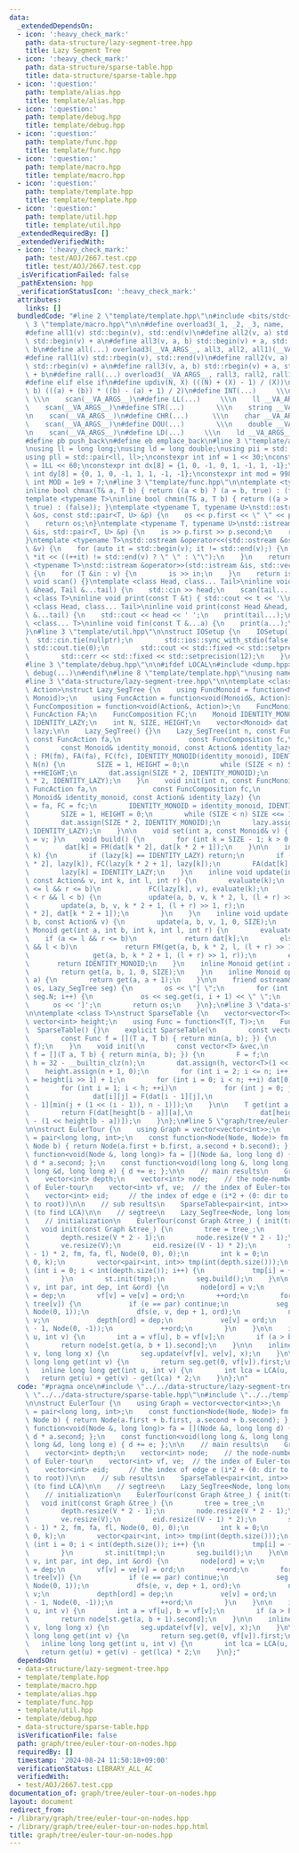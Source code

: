 ```yaml
---
data:
  _extendedDependsOn:
  - icon: ':heavy_check_mark:'
    path: data-structure/lazy-segment-tree.hpp
    title: Lazy Segment Tree
  - icon: ':heavy_check_mark:'
    path: data-structure/sparse-table.hpp
    title: data-structure/sparse-table.hpp
  - icon: ':question:'
    path: template/alias.hpp
    title: template/alias.hpp
  - icon: ':question:'
    path: template/debug.hpp
    title: template/debug.hpp
  - icon: ':question:'
    path: template/func.hpp
    title: template/func.hpp
  - icon: ':question:'
    path: template/macro.hpp
    title: template/macro.hpp
  - icon: ':question:'
    path: template/template.hpp
    title: template/template.hpp
  - icon: ':question:'
    path: template/util.hpp
    title: template/util.hpp
  _extendedRequiredBy: []
  _extendedVerifiedWith:
  - icon: ':heavy_check_mark:'
    path: test/AOJ/2667.test.cpp
    title: test/AOJ/2667.test.cpp
  _isVerificationFailed: false
  _pathExtension: hpp
  _verificationStatusIcon: ':heavy_check_mark:'
  attributes:
    links: []
  bundledCode: "#line 2 \"template/template.hpp\"\n#include <bits/stdc++.h>\n#line\
    \ 3 \"template/macro.hpp\"\n\n#define overload3(_1, _2, _3, name, ...) name\n\
    #define all1(v) std::begin(v), std::end(v)\n#define all2(v, a) std::begin(v),\
    \ std::begin(v) + a\n#define all3(v, a, b) std::begin(v) + a, std::begin(v) +\
    \ b\n#define all(...) overload3(__VA_ARGS__, all3, all2, all1)(__VA_ARGS__)\n\
    #define rall1(v) std::rbegin(v), std::rend(v)\n#define rall2(v, a) std::rbegin(v),\
    \ std::rbegin(v) + a\n#define rall3(v, a, b) std::rbegin(v) + a, std::rbegin(v)\
    \ + b\n#define rall(...) overload3(__VA_ARGS__, rall3, rall2, rall1)(__VA_ARGS__)\n\
    #define elif else if\n#define updiv(N, X) (((N) + (X) - 1) / (X))\n#define sigma(a,\
    \ b) (((a) + (b)) * ((b) - (a) + 1) / 2)\n#define INT(...)     \\\n    int __VA_ARGS__;\
    \ \\\n    scan(__VA_ARGS__)\n#define LL(...)     \\\n    ll __VA_ARGS__; \\\n\
    \    scan(__VA_ARGS__)\n#define STR(...)        \\\n    string __VA_ARGS__; \\\
    \n    scan(__VA_ARGS__)\n#define CHR(...)      \\\n    char __VA_ARGS__; \\\n\
    \    scan(__VA_ARGS__)\n#define DOU(...)        \\\n    double __VA_ARGS__; \\\
    \n    scan(__VA_ARGS__)\n#define LD(...)     \\\n    ld __VA_ARGS__; \\\n    scan(__VA_ARGS__)\n\
    #define pb push_back\n#define eb emplace_back\n#line 3 \"template/alias.hpp\"\n\
    \nusing ll = long long;\nusing ld = long double;\nusing pii = std::pair<int, int>;\n\
    using pll = std::pair<ll, ll>;\nconstexpr int inf = 1 << 30;\nconstexpr ll INF\
    \ = 1LL << 60;\nconstexpr int dx[8] = {1, 0, -1, 0, 1, -1, 1, -1};\nconstexpr\
    \ int dy[8] = {0, 1, 0, -1, 1, 1, -1, -1};\nconstexpr int mod = 998244353;\nconstexpr\
    \ int MOD = 1e9 + 7;\n#line 3 \"template/func.hpp\"\n\ntemplate <typename T>\n\
    inline bool chmax(T& a, T b) { return ((a < b) ? (a = b, true) : (false)); }\n\
    template <typename T>\ninline bool chmin(T& a, T b) { return ((a > b) ? (a = b,\
    \ true) : (false)); }\ntemplate <typename T, typename U>\nstd::ostream &operator<<(std::ostream\
    \ &os, const std::pair<T, U> &p) {\n    os << p.first << \" \" << p.second;\n\
    \    return os;\n}\ntemplate <typename T, typename U>\nstd::istream &operator>>(std::istream\
    \ &is, std::pair<T, U> &p) {\n    is >> p.first >> p.second;\n    return is;\n\
    }\ntemplate <typename T>\nstd::ostream &operator<<(std::ostream &os, const std::vector<T>\
    \ &v) {\n    for (auto it = std::begin(v); it != std::end(v);) {\n        os <<\
    \ *it << ((++it) != std::end(v) ? \" \" : \"\");\n    }\n    return os;\n}\ntemplate\
    \ <typename T>\nstd::istream &operator>>(std::istream &is, std::vector<T> &v)\
    \ {\n    for (T &in : v) {\n        is >> in;\n    }\n    return is;\n}\ninline\
    \ void scan() {}\ntemplate <class Head, class... Tail>\ninline void scan(Head\
    \ &head, Tail &...tail) {\n    std::cin >> head;\n    scan(tail...);\n}\ntemplate\
    \ <class T>\ninline void print(const T &t) { std::cout << t << '\\n'; }\ntemplate\
    \ <class Head, class... Tail>\ninline void print(const Head &head, const Tail\
    \ &...tail) {\n    std::cout << head << ' ';\n    print(tail...);\n}\ntemplate\
    \ <class... T>\ninline void fin(const T &...a) {\n    print(a...);\n    exit(0);\n\
    }\n#line 3 \"template/util.hpp\"\n\nstruct IOSetup {\n    IOSetup() {\n      \
    \  std::cin.tie(nullptr);\n        std::ios::sync_with_stdio(false);\n       \
    \ std::cout.tie(0);\n        std::cout << std::fixed << std::setprecision(12);\n\
    \        std::cerr << std::fixed << std::setprecision(12);\n    }\n} IOSetup;\n\
    #line 3 \"template/debug.hpp\"\n\n#ifdef LOCAL\n#include <dump.hpp>\n#else\n#define\
    \ debug(...)\n#endif\n#line 8 \"template/template.hpp\"\nusing namespace std;\n\
    #line 3 \"data-structure/lazy-segment-tree.hpp\"\n\ntemplate <class Monoid, class\
    \ Action>\nstruct Lazy_SegTree {\n    using FuncMonoid = function<Monoid(Monoid,\
    \ Monoid)>;\n    using FuncAction = function<void(Monoid&, Action)>;\n    using\
    \ FuncComposition = function<void(Action&, Action)>;\n    FuncMonoid FM;\n   \
    \ FuncAction FA;\n    FuncComposition FC;\n    Monoid IDENTITY_MONOID;\n    Action\
    \ IDENTITY_LAZY;\n    int N, SIZE, HEIGHT;\n    vector<Monoid> dat;\n    vector<Action>\
    \ lazy;\n\n    Lazy_SegTree() {}\n    Lazy_SegTree(int n, const FuncMonoid fm,\
    \ const FuncAction fa,\n                 const FuncComposition fc,\n         \
    \        const Monoid& identity_monoid, const Action& identity_lazy)\n       \
    \ : FM(fm), FA(fa), FC(fc), IDENTITY_MONOID(identity_monoid), IDENTITY_LAZY(identity_lazy),\
    \ N(n) {\n        SIZE = 1, HEIGHT = 0;\n        while (SIZE < n) SIZE <<= 1,\
    \ ++HEIGHT;\n        dat.assign(SIZE * 2, IDENTITY_MONOID);\n        lazy.assign(SIZE\
    \ * 2, IDENTITY_LAZY);\n    }\n    void init(int n, const FuncMonoid fm, const\
    \ FuncAction fa,\n              const FuncComposition fc,\n              const\
    \ Monoid& identity_monoid, const Action& identity_lazy) {\n        FM = fm, FA\
    \ = fa, FC = fc;\n        IDENTITY_MONOID = identity_monoid, IDENTITY_LAZY = identity_lazy;\n\
    \        SIZE = 1, HEIGHT = 0;\n        while (SIZE < n) SIZE <<= 1, ++HEIGHT;\n\
    \        dat.assign(SIZE * 2, IDENTITY_MONOID);\n        lazy.assign(SIZE * 2,\
    \ IDENTITY_LAZY);\n    }\n\n    void set(int a, const Monoid& v) { dat[a + SIZE]\
    \ = v; }\n    void build() {\n        for (int k = SIZE - 1; k > 0; --k)\n   \
    \         dat[k] = FM(dat[k * 2], dat[k * 2 + 1]);\n    }\n\n    inline void evaluate(int\
    \ k) {\n        if (lazy[k] == IDENTITY_LAZY) return;\n        if (k < SIZE) FC(lazy[k\
    \ * 2], lazy[k]), FC(lazy[k * 2 + 1], lazy[k]);\n        FA(dat[k], lazy[k]);\n\
    \        lazy[k] = IDENTITY_LAZY;\n    }\n    inline void update(int a, int b,\
    \ const Action& v, int k, int l, int r) {\n        evaluate(k);\n        if (a\
    \ <= l && r <= b)\n            FC(lazy[k], v), evaluate(k);\n        else if (a\
    \ < r && l < b) {\n            update(a, b, v, k * 2, l, (l + r) >> 1);\n    \
    \        update(a, b, v, k * 2 + 1, (l + r) >> 1, r);\n            dat[k] = FM(dat[k\
    \ * 2], dat[k * 2 + 1]);\n        }\n    }\n    inline void update(int a, int\
    \ b, const Action& v) {\n        update(a, b, v, 1, 0, SIZE);\n    }\n\n    inline\
    \ Monoid get(int a, int b, int k, int l, int r) {\n        evaluate(k);\n    \
    \    if (a <= l && r <= b)\n            return dat[k];\n        else if (a < r\
    \ && l < b)\n            return FM(get(a, b, k * 2, l, (l + r) >> 1),\n      \
    \                get(a, b, k * 2 + 1, (l + r) >> 1, r));\n        else\n     \
    \       return IDENTITY_MONOID;\n    }\n    inline Monoid get(int a, int b) {\n\
    \        return get(a, b, 1, 0, SIZE);\n    }\n    inline Monoid operator[](int\
    \ a) {\n        return get(a, a + 1);\n    }\n\n    friend ostream& operator<<(ostream&\
    \ os, Lazy_SegTree seg) {\n        os << \"[ \";\n        for (int i = 0; i <\
    \ seg.N; i++) {\n            os << seg.get(i, i + 1) << \" \";\n        }\n  \
    \      os << ']';\n        return os;\n    }\n};\n#line 3 \"data-structure/sparse-table.hpp\"\
    \n\ntemplate <class T>\nstruct SparseTable {\n    vector<vector<T>> dat;\n   \
    \ vector<int> height;\n    using Func = function<T(T, T)>;\n    Func F;\n\n  \
    \  SparseTable() {}\n    explicit SparseTable(\n        const vector<T> &vec,\n\
    \        const Func f = [](T a, T b) { return min(a, b); }) {\n        init(vec,\
    \ f);\n    }\n    void init(\n        const vector<T> &vec,\n        const Func\
    \ f = [](T a, T b) { return min(a, b); }) {\n        F = f;\n        int n = (int)vec.size(),\
    \ h = 32 - __builtin_clz(n);\n        dat.assign(h, vector<T>(1 << h));\n    \
    \    height.assign(n + 1, 0);\n        for (int i = 2; i <= n; i++) height[i]\
    \ = height[i >> 1] + 1;\n        for (int i = 0; i < n; ++i) dat[0][i] = vec[i];\n\
    \        for (int i = 1; i < h; ++i)\n            for (int j = 0; j < n; ++j)\n\
    \                dat[i][j] = F(dat[i - 1][j],\n                              dat[i\
    \ - 1][min(j + (1 << (i - 1)), n - 1)]);\n    }\n\n    T get(int a, int b) {\n\
    \        return F(dat[height[b - a]][a],\n                 dat[height[b - a]][b\
    \ - (1 << height[b - a])]);\n    }\n};\n#line 5 \"graph/tree/euler-tour-on-nodes.hpp\"\
    \n\nstruct EulerTour {\n    using Graph = vector<vector<int>>;\n    using Node\
    \ = pair<long long, int>;\n    const function<Node(Node, Node)> fm = [](Node a,\
    \ Node b) { return Node(a.first + b.first, a.second + b.second); };\n    const\
    \ function<void(Node &, long long)> fa = [](Node &a, long long d) { a.first +=\
    \ d * a.second; };\n    const function<void(long long &, long long)> fl = [](long\
    \ long &d, long long e) { d += e; };\n\n    // main results\n    Graph tree;\n\
    \    vector<int> depth;\n    vector<int> node;    // the node-number of i-th element\
    \ of Euler-tour\n    vector<int> vf, ve;  // the index of Euler-tour of node v\n\
    \    vector<int> eid;     // the index of edge e (i*2 + (0: dir to leaf, 1: dir\
    \ to root))\n\n    // sub results\n    SparseTable<pair<int, int>> st;  // depth\
    \ (to find LCA)\n\n    // segtree\n    Lazy_SegTree<Node, long long> seg;\n\n\
    \    // initialization\n    EulerTour(const Graph &tree_) { init(tree_); }\n \
    \   void init(const Graph &tree_) {\n        tree = tree_;\n        int V = (int)tree.size();\n\
    \        depth.resize(V * 2 - 1);\n        node.resize(V * 2 - 1);\n        vf.resize(V);\n\
    \        ve.resize(V);\n        eid.resize((V - 1) * 2);\n        seg.init((V\
    \ - 1) * 2, fm, fa, fl, Node(0, 0), 0);\n        int k = 0;\n        dfs(0, -1,\
    \ 0, k);\n        vector<pair<int, int>> tmp(int(depth.size()));\n        for\
    \ (int i = 0; i < int(depth.size()); i++) {\n            tmp[i] = {depth[i], i};\n\
    \        }\n        st.init(tmp);\n        seg.build();\n    }\n\n    void dfs(int\
    \ v, int par, int dep, int &ord) {\n        node[ord] = v;\n        depth[ord]\
    \ = dep;\n        vf[v] = ve[v] = ord;\n        ++ord;\n        for (auto e :\
    \ tree[v]) {\n            if (e == par) continue;\n            seg.set(ord - 1,\
    \ Node(0, 1));\n            dfs(e, v, dep + 1, ord);\n            node[ord] =\
    \ v;\n            depth[ord] = dep;\n            ve[v] = ord;\n            seg.set(ord\
    \ - 1, Node(0, -1));\n            ++ord;\n        }\n    }\n\n    inline int LCA(int\
    \ u, int v) {\n        int a = vf[u], b = vf[v];\n        if (a > b) swap(a, b);\n\
    \        return node[st.get(a, b + 1).second];\n    }\n\n    inline void update(int\
    \ v, long long x) {\n        seg.update(vf[v], ve[v], x);\n    }\n\n    inline\
    \ long long get(int v) {\n        return seg.get(0, vf[v]).first;\n    }\n\n \
    \   inline long long get(int u, int v) {\n        int lca = LCA(u, v);\n     \
    \   return get(u) + get(v) - get(lca) * 2;\n    }\n};\n"
  code: "#pragma once\n#include \"../../data-structure/lazy-segment-tree.hpp\"\n#include\
    \ \"../../data-structure/sparse-table.hpp\"\n#include \"../../template/template.hpp\"\
    \n\nstruct EulerTour {\n    using Graph = vector<vector<int>>;\n    using Node\
    \ = pair<long long, int>;\n    const function<Node(Node, Node)> fm = [](Node a,\
    \ Node b) { return Node(a.first + b.first, a.second + b.second); };\n    const\
    \ function<void(Node &, long long)> fa = [](Node &a, long long d) { a.first +=\
    \ d * a.second; };\n    const function<void(long long &, long long)> fl = [](long\
    \ long &d, long long e) { d += e; };\n\n    // main results\n    Graph tree;\n\
    \    vector<int> depth;\n    vector<int> node;    // the node-number of i-th element\
    \ of Euler-tour\n    vector<int> vf, ve;  // the index of Euler-tour of node v\n\
    \    vector<int> eid;     // the index of edge e (i*2 + (0: dir to leaf, 1: dir\
    \ to root))\n\n    // sub results\n    SparseTable<pair<int, int>> st;  // depth\
    \ (to find LCA)\n\n    // segtree\n    Lazy_SegTree<Node, long long> seg;\n\n\
    \    // initialization\n    EulerTour(const Graph &tree_) { init(tree_); }\n \
    \   void init(const Graph &tree_) {\n        tree = tree_;\n        int V = (int)tree.size();\n\
    \        depth.resize(V * 2 - 1);\n        node.resize(V * 2 - 1);\n        vf.resize(V);\n\
    \        ve.resize(V);\n        eid.resize((V - 1) * 2);\n        seg.init((V\
    \ - 1) * 2, fm, fa, fl, Node(0, 0), 0);\n        int k = 0;\n        dfs(0, -1,\
    \ 0, k);\n        vector<pair<int, int>> tmp(int(depth.size()));\n        for\
    \ (int i = 0; i < int(depth.size()); i++) {\n            tmp[i] = {depth[i], i};\n\
    \        }\n        st.init(tmp);\n        seg.build();\n    }\n\n    void dfs(int\
    \ v, int par, int dep, int &ord) {\n        node[ord] = v;\n        depth[ord]\
    \ = dep;\n        vf[v] = ve[v] = ord;\n        ++ord;\n        for (auto e :\
    \ tree[v]) {\n            if (e == par) continue;\n            seg.set(ord - 1,\
    \ Node(0, 1));\n            dfs(e, v, dep + 1, ord);\n            node[ord] =\
    \ v;\n            depth[ord] = dep;\n            ve[v] = ord;\n            seg.set(ord\
    \ - 1, Node(0, -1));\n            ++ord;\n        }\n    }\n\n    inline int LCA(int\
    \ u, int v) {\n        int a = vf[u], b = vf[v];\n        if (a > b) swap(a, b);\n\
    \        return node[st.get(a, b + 1).second];\n    }\n\n    inline void update(int\
    \ v, long long x) {\n        seg.update(vf[v], ve[v], x);\n    }\n\n    inline\
    \ long long get(int v) {\n        return seg.get(0, vf[v]).first;\n    }\n\n \
    \   inline long long get(int u, int v) {\n        int lca = LCA(u, v);\n     \
    \   return get(u) + get(v) - get(lca) * 2;\n    }\n};"
  dependsOn:
  - data-structure/lazy-segment-tree.hpp
  - template/template.hpp
  - template/macro.hpp
  - template/alias.hpp
  - template/func.hpp
  - template/util.hpp
  - template/debug.hpp
  - data-structure/sparse-table.hpp
  isVerificationFile: false
  path: graph/tree/euler-tour-on-nodes.hpp
  requiredBy: []
  timestamp: '2024-08-24 11:50:18+09:00'
  verificationStatus: LIBRARY_ALL_AC
  verifiedWith:
  - test/AOJ/2667.test.cpp
documentation_of: graph/tree/euler-tour-on-nodes.hpp
layout: document
redirect_from:
- /library/graph/tree/euler-tour-on-nodes.hpp
- /library/graph/tree/euler-tour-on-nodes.hpp.html
title: graph/tree/euler-tour-on-nodes.hpp
---
```

